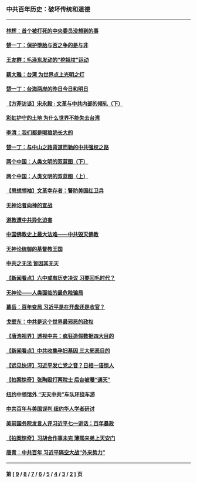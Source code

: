 ### 中共百年历史：破坏传统和道德
---
#### [林辉：首个被打死的中央委员没想到的事](../../pages/nf1176114/n13987400.md?07020430) 
#### [楚一丁：保护堕胎与否之争的是与非](../../pages/nf1176114/n13815642.md?07020430) 
#### [王友群：毛泽东发动的“挖祖坟”运动](../../pages/nf1176114/n13723639.md?07020430) 
#### [蔡大雅：台湾 为世界点上光明之灯](../../pages/nf1176114/n13531530.md?07020430) 
#### [楚一丁：台海两岸的昨日今日和明日](../../pages/nf1176114/n13531468.md?07020430) 
#### [【方菲访谈】宋永毅 : 文革与中共内部的倾轧（下）](../../pages/nf1176114/n13486836.md?07020430) 
#### [彩虹护守的土地 为什么世界不能失去台湾](../../pages/nf1176114/n13476849.md?07020430) 
#### [李清：我们都是喝狼奶长大的](../../pages/nf1176114/n13471478.md?07020430) 
#### [楚一丁：与中山之路背道而驰的中共强权之路](../../pages/nf1176114/n13437270.md?07020430) 
#### [两个中国：人类文明的双蓝图（下）](../../pages/nf1176114/n13423132.md?07020430) 
#### [两个中国：人类文明的双蓝图（上）](../../pages/nf1176114/n13422687.md?07020430) 
#### [【思想领袖】文革幸存者：警防美国红卫兵](../../pages/nf1176114/n13339289.md?07020430) 
#### [无神论者向神的宣战](../../pages/nf1176114/n13281535.md?07020430) 
#### [道教遭中共异化迫害](../../pages/nf1176114/n13281463.md?07020430) 
#### [中国佛教史上最大法难——中共毁灭佛教](../../pages/nf1176114/n13281397.md?07020430) 
#### [无神论统御的基督教王国](../../pages/nf1176114/n13281280.md?07020430) 
#### [中共之无法 皆因其无天](../../pages/nf1176114/n13281088.md?07020430) 
#### [【新闻看点】六中或有历史决议 习要回毛时代？](../../pages/nf1176114/n13222895.md?07020430) 
#### [无神论——人类面临的最危险骗局](../../pages/nf1176114/n13196137.md?07020430) 
#### [慕岳：百年变局 习近平是在开盘还是收官？](../../pages/nf1176114/n13206516.md?07020430) 
#### [戈壁东：中共是这个世界最邪恶的政权](../../pages/nf1176114/n13085641.md?07020430) 
#### [【唐浩视界】透视中共：疯狂造假数据四大目的](../../pages/nf1176114/n13080590.md?07020430) 
#### [【新闻看点】中共收集孕妇基因 三大邪恶目的](../../pages/nf1176114/n13077182.md?07020430) 
#### [【远见快评】习近平发亡党之音？日相一语惊人](../../pages/nf1176114/n13074809.md?07020430) 
#### [【拍案惊奇】张陶殴打两院士 后台被曝“通天”](../../pages/nf1176114/n13070496.md?07020430) 
#### [纽约中领馆外 “天灭中共”车队环绕车游](../../pages/nf1176114/n13070693.md?07020430) 
#### [中共百年与美国误判 纽约华人学者研讨](../../pages/nf1176114/n13067969.md?07020430) 
#### [美前国务院发言人评习近平七一讲话：百年暴政](../../pages/nf1176114/n13066986.md?07020430) 
#### [【拍案惊奇】习胡合作事未完 薄熙来弟上天安门](../../pages/nf1176114/n13065867.md?07020430) 
#### [唐青：中共百年 习近平隔空大战“外来势力”](../../pages/nf1176114/n13065976.md?07020430) 

---
#### 第 [ [9](./9.md?07020430) / [8](./8.md?07020430) / [7](./7.md?07020430) / [6](./6.md?07020430) / [5](./5.md?07020430) / [4](./4.md?07020430) / [3](./3.md?07020430) / [2](./2.md?07020430) ] 页
